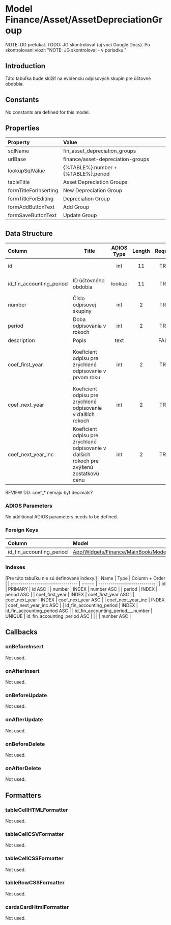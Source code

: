 # Model Finance/Asset/AssetDepreciationGroup

NOTE: DD pretukal.
TODO: JG skontrolovat (aj voci Google Docs). Po skontrolovani vlozit "NOTE: JG skontroloval - v poriadku."

## Introduction

Táto tabuľka bude slúžiť na evidenciu odpisových skupín pre účtovné obdobia. 

## Constants

No constants are defined for this model.

## Properties

| Property              | Value                               |
| :-------------------- | :---------------------------------- |
| sqlName               | fin_asset_depreciation_groups       |
| urlBase               | finance/asset-depreciation-groups   |
| lookupSqlValue        | {%TABLE%}.number + {%TABLE%}.period |
| tableTitle            | Asset Depreciation Groups           |
| formTitleForInserting | New Depreciation Group              |
| formTitleForEditing   | Depreciation Group                  |
| formAddButtonText     | Add Group                           |
| formSaveButtonText    | Update Group                        |

## Data Structure

| Column                   | Title                                                                                    | ADIOS Type | Length | Required | Notes                                                                                     |
| :----------------------- | ---------------------------------------------------------------------------------------- | :--------: | :----: | :------: | :---------------------------------------------------------------------------------------- |
| id                       |                                                                                          |    int     |   11   |   TRUE   | Jedinečné ID záznamu                                                                      |
| id_fin_accounting_period | ID účtovného obdobia                                                                     |   lookup   |   11   |   TRUE   | ID účtovného obdobia                                                                      |
| number                   | Číslo odpisovej skupiny                                                                  |    int     |   2    |   TRUE   | Číslo odpisovej skupiny                                                                   |
| period                   | Doba odpisovania v rokoch                                                                |    int     |   2    |   TRUE   | Doba odpisovania v rokoch                                                                 |
| description              | Popis                                                                                    |    text    |        |  FALSE   | Popis                                                                                     |
| coef_first_year          | Koeficient odpisu pre zrýchlené odpisovanie v prvom roku                                 |    int     |   2    |   TRUE   | Koeficient odpisu pre zrýchlené odpisovanie  v prvom roku                                 |
| coef_next_year           | Koeficient odpisu pre zrýchlené odpisovanie  v ďalších rokoch                            |    int     |   2    |   TRUE   | Koeficient odpisu pre zrýchlené odpisovanie  v ďalších rokoch                             |
| coef_next_year_inc       | Koeficient odpisu pre zrýchlené odpisovanie v ďalších rokoch pre zvýšenú zostatkovú cenu |    int     |   2    |   TRUE   | Koeficient odpisu pre zrýchlené odpisovanie  v ďalších rokoch pre zvýšenú zostatkovú cenu |

REVIEW DD: coef_* nemaju byt decimals?

### ADIOS Parameters

No additional ADIOS parameters needs to be defined.

### Foreign Keys

| Column                   | Model                                                                                                        | Relation | OnUpdate | OnDelete |
| :----------------------- | :----------------------------------------------------------------------------------------------------------- | :------: | -------- | -------- |
| id_fin_accounting_period | [App/Widgets/Finance/MainBook/Models/AccountingPeriod](../../../Finance/MainBook/Models/AccountingPeriod.md) |   1:N    | Cascade  | Cascade  |

### Indexes
[Pre túto tabuľku nie sú definované indexy.]
| Name                              |  Type   |               Column + Order |
| :-------------------------------- | :-----: | ---------------------------: |
| id                                | PRIMARY |                       id ASC |
| number                            |  INDEX  |                   number ASC |
| period                            |  INDEX  |                   period ASC |
| coef_first_year                   |  INDEX  |          coef_first_year ASC |
| coef_next_year                    |  INDEX  |           coef_next_year ASC |
| coef_next_year_inc                |  INDEX  |       coef_next_year_inc ASC |
| id_fin_accounting_period          |  INDEX  | id_fin_accounting_period ASC |
| id_fin_accounting_period___number | UNIQUE  | id_fin_accounting_period ASC |
|                                   |         |                   number ASC |

## Callbacks

### onBeforeInsert
Not used.

### onAfterInsert
Not used.

### onBeforeUpdate
Not used.

### onAfterUpdate
Not used.

### onBeforeDelete
Not used.

### onAfterDelete
Not used.

## Formatters

### tableCellHTMLFormatter
Not used.

### tableCellCSVFormatter
Not used.

### tableCellCSSFormatter
Not used.

### tableRowCSSFormatter
Not used.

### cardsCardHtmlFormatter
Not used.
